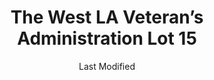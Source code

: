 ---
layout: location-page
date: Last Modified
description: "Local COVID-19 testing is available at The West LA Veteran’s Administration Lot 15 in Los Angeles, California, USA."
permalink: "locations/california/los-angeles/the-west-la-veterans-administration-lot-15/"
tags:
  - locations
  - california
title: The West LA Veteran’s Administration Lot 15
state: California
stateAbbr: CA
hood: "Los Angeles"
address: "11301 Wilshire Blvd"
city: "Los Angeles"
zip: "90073"
mapUrl: "http://maps.apple.com/?q=The+West+LA+Veterans+Administration+Lot+15&address=11301+Wilshire+Blvd,Los+Angeles,California,90073"
locationType: Drive-thru
phone: "310-478-3711"
website: "https://lacovidprod.service-now.com/rrs"
onlineBooking: true
closed: undefined
closedUpdate: April 16th, 2020
notes: "By appointment only."
days: Open 24/7
ctaMessage: Schedule a test
ctaUrl: "https://lacovidprod.service-now.com/rrs"
---
